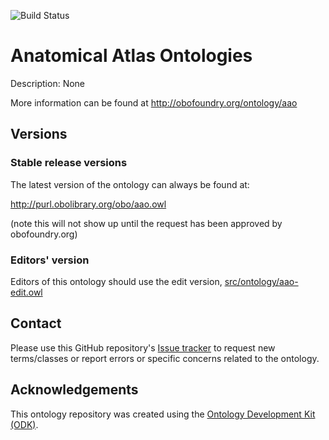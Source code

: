 
![Build Status](https://github.com/elisapappagallo1/aao/workflows/CI/badge.svg)
# Anatomical Atlas Ontologies

Description: None

More information can be found at http://obofoundry.org/ontology/aao

## Versions

### Stable release versions

The latest version of the ontology can always be found at:

http://purl.obolibrary.org/obo/aao.owl

(note this will not show up until the request has been approved by obofoundry.org)

### Editors' version

Editors of this ontology should use the edit version, [src/ontology/aao-edit.owl](src/ontology/aao-edit.owl)

## Contact

Please use this GitHub repository's [Issue tracker](https://github.com/elisapappagallo1/aao/issues) to request new terms/classes or report errors or specific concerns related to the ontology.

## Acknowledgements

This ontology repository was created using the [Ontology Development Kit (ODK)](https://github.com/INCATools/ontology-development-kit).